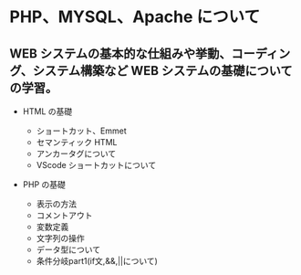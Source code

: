 # PHP、MYSQL、Apache について

## WEB システムの基本的な仕組みや挙動、コーディング、システム構築など WEB システムの基礎についての学習。

- HTML の基礎
  - ショートカット、Emmet
  - セマンティック HTML
  - アンカータグについて
  - VScode ショートカットについて

- PHP の基礎
  - 表示の方法
  - コメントアウト
  - 変数定義
  - 文字列の操作
  - データ型について
  - 条件分岐part1(if文,&&,||について)
